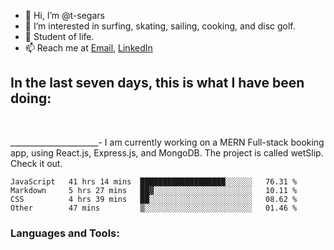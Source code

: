 
- 👋 Hi, I’m @t-segars
- 👀 I’m interested in surfing, skating, sailing, cooking, and disc golf.
- 🌱 Student of life.
- 📫 Reach me at [Email](t.segars@outlook.com), [LinkedIn](https://www.linkedin.com/in/tim-segars/)
## In the last seven days, this is what I have been doing:
<br />

______________________-
I am currently working on a MERN Full-stack booking app, using React.js, Express.js, and MongoDB. The project is called wetSlip. Check it out.


<!--START_SECTION:waka-->

```text
JavaScript   41 hrs 14 mins  ███████████████████░░░░░░   76.31 %
Markdown     5 hrs 27 mins   ██▓░░░░░░░░░░░░░░░░░░░░░░   10.11 %
CSS          4 hrs 39 mins   ██░░░░░░░░░░░░░░░░░░░░░░░   08.62 %
Other        47 mins         ▒░░░░░░░░░░░░░░░░░░░░░░░░   01.46 %
```

<!--END_SECTION:waka-->
### Languages and Tools:


